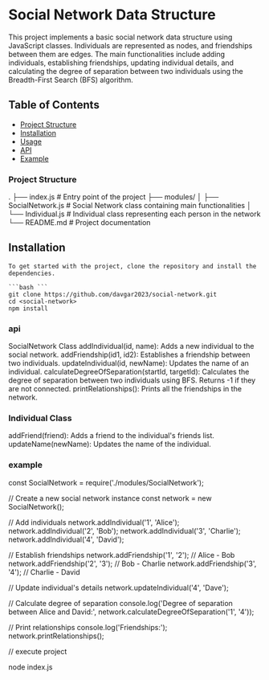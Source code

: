 # Social Network Data Structure

This project implements a basic social network data structure using JavaScript classes. Individuals are represented as nodes, and friendships between them are edges. The main functionalities include adding individuals, establishing friendships, updating individual details, and calculating the degree of separation between two individuals using the Breadth-First Search (BFS) algorithm.

## Table of Contents

- [Project Structure](#project-structure)
- [Installation](#installation)
- [Usage](#usage)
- [API](#api)
- [Example](#example)

### Project Structure
.
├── index.js              # Entry point of the project
├── modules/
│   ├── SocialNetwork.js  # Social Network class containing main functionalities
│   └── Individual.js     # Individual class representing each person in the network
└── README.md             # Project documentation



## Installation

    To get started with the project, clone the repository and install the dependencies.

    ```bash ```
    git clone https://github.com/davgar2023/social-network.git
    cd <social-network>
    npm install


### api

SocialNetwork Class
addIndividual(id, name): Adds a new individual to the social network.
addFriendship(id1, id2): Establishes a friendship between two individuals.
updateIndividual(id, newName): Updates the name of an individual.
calculateDegreeOfSeparation(startId, targetId): Calculates the degree of separation between two individuals using BFS. Returns -1 if they are not connected.
printRelationships(): Prints all the friendships in the network.

### Individual Class
addFriend(friend): Adds a friend to the individual's friends list.
updateName(newName): Updates the name of the individual.


### example

const SocialNetwork = require('./modules/SocialNetwork');

// Create a new social network instance
const network = new SocialNetwork();

// Add individuals
network.addIndividual('1', 'Alice');
network.addIndividual('2', 'Bob');
network.addIndividual('3', 'Charlie');
network.addIndividual('4', 'David');

// Establish friendships
network.addFriendship('1', '2'); // Alice - Bob
network.addFriendship('2', '3'); // Bob - Charlie
network.addFriendship('3', '4'); // Charlie - David

// Update individual's details
network.updateIndividual('4', 'Dave');

// Calculate degree of separation
console.log('Degree of separation between Alice and David:', network.calculateDegreeOfSeparation('1', '4'));

// Print relationships
console.log('Friendships:');
network.printRelationships();


// execute project 

node index.js  